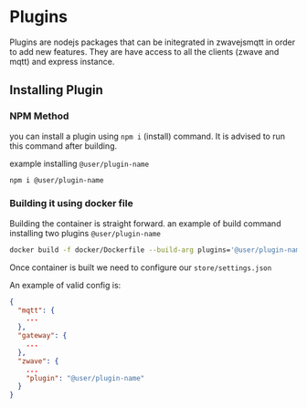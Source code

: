# Plugins

Plugins are nodejs packages that can be initegrated in zwavejsmqtt in order to add new features. They are have access to all the clients (zwave and mqtt) and express instance.

## Installing Plugin

### NPM Method

you can install a plugin using `npm i` (install) command. It is advised to run this command after building.

example installing `@user/plugin-name`

```bash
npm i @user/plugin-name
```

### Building it using docker file

Building the container is straight forward. an example of build command installing two plugins `@user/plugin-name`

```bash
docker build -f docker/Dockerfile --build-arg plugins='@user/plugin-name' -t <docker image name>:<tag> .
```

Once container is built we need to configure our `store/settings.json`

An example of valid config is:

```json
{
  "mqtt": {
    ...
  },
  "gateway": {
    ...
  },
  "zwave": {
    ...
    "plugin": "@user/plugin-name"
  }
}
```
